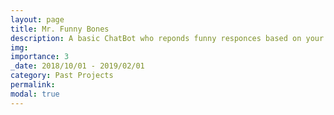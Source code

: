 ```yaml
---
layout: page
title: Mr. Funny Bones
description: A basic ChatBot who reponds funny responces based on your input.
img: 
importance: 3
_date: 2018/10/01 - 2019/02/01
category: Past Projects
permalink: 
modal: true
---
```

